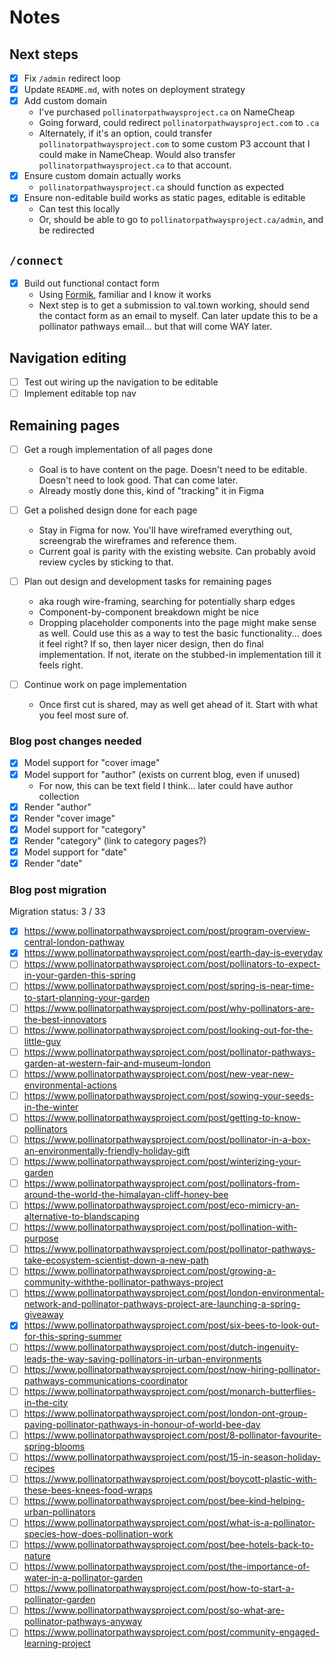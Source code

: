 # Notes

## Next steps

- [x] Fix `/admin` redirect loop
- [x] Update `README.md`, with notes on deployment strategy
- [x] Add custom domain
  - I've purchased `pollinatorpathwaysproject.ca` on NameCheap
  - Going forward, could redirect `pollinatorpathwaysproject.com` to `.ca`
  - Alternately, if it's an option, could transfer `pollinatorpathwaysproject.com` to some custom P3 account that I could make in NameCheap. Would also transfer `pollinatorpathwaysproject.ca` to that account.
- [x] Ensure custom domain actually works
  - `pollinatorpathwaysproject.ca` should function as expected
- [x] Ensure non-editable build works as static pages, editable is editable
  - Can test this locally
  - Or, should be able to go to `pollinatorpathwaysproject.ca/admin`, and be redirected

## `/connect`

- [x] Build out functional contact form
  - Using [Formik](https://formik.org/docs/overview), familiar and I know it works
  - Next step is to get a submission to val.town working, should send the contact form as an email to myself. Can later update this to be a pollinator pathways email... but that will come WAY later.

## Navigation editing

- [ ] Test out wiring up the navigation to be editable
- [ ] Implement editable top nav

## Remaining pages
 
- [ ] Get a rough implementation of all pages done
  - Goal is to have content on the page. Doesn't need to be editable. Doesn't need to look good. That can come later.
  - Already mostly done this, kind of "tracking" it in Figma
- [ ] Get a polished design done for each page
  - Stay in Figma for now. You'll have wireframed everything out, screengrab the wireframes and reference them.
  - Current goal is parity with the existing website. Can probably avoid review cycles by sticking to that.
- [ ] Plan out design and development tasks for remaining pages
  - aka rough wire-framing, searching for potentially sharp edges
  - Component-by-component breakdown might be nice
  - Dropping placeholder components into the page might make sense as well. Could use this as a way to test the basic functionality... does it feel right? If so, then layer nicer design, then do final implementation. If not, iterate on the stubbed-in implementation till it feels right.

- [ ] Continue work on page implementation
  - Once first cut is shared, may as well get ahead of it. Start with what you feel most sure of.

### Blog post changes needed

- [x] Model support for "cover image"
- [x] Model support for "author" (exists on current blog, even if unused)
  - For now, this can be text field I think... later could have author collection
- [x] Render "author"
- [x] Render "cover image"
- [x] Model support for "category"
- [x] Render "category" (link to category pages?)
- [x] Model support for "date"
- [x] Render "date"

### Blog post migration

Migration status: 3 / 33

- [x] <https://www.pollinatorpathwaysproject.com/post/program-overview-central-london-pathway>
- [x] <https://www.pollinatorpathwaysproject.com/post/earth-day-is-everyday>
- [ ] <https://www.pollinatorpathwaysproject.com/post/pollinators-to-expect-in-your-garden-this-spring>
- [ ] <https://www.pollinatorpathwaysproject.com/post/spring-is-near-time-to-start-planning-your-garden>
- [ ] <https://www.pollinatorpathwaysproject.com/post/why-pollinators-are-the-best-innovators>
- [ ] <https://www.pollinatorpathwaysproject.com/post/looking-out-for-the-little-guy>
- [ ] <https://www.pollinatorpathwaysproject.com/post/pollinator-pathways-garden-at-western-fair-and-museum-london>
- [ ] <https://www.pollinatorpathwaysproject.com/post/new-year-new-environmental-actions>
- [ ] <https://www.pollinatorpathwaysproject.com/post/sowing-your-seeds-in-the-winter>
- [ ] <https://www.pollinatorpathwaysproject.com/post/getting-to-know-pollinators>
- [ ] <https://www.pollinatorpathwaysproject.com/post/pollinator-in-a-box-an-environmentally-friendly-holiday-gift>
- [ ] <https://www.pollinatorpathwaysproject.com/post/winterizing-your-garden>
- [ ] <https://www.pollinatorpathwaysproject.com/post/pollinators-from-around-the-world-the-himalayan-cliff-honey-bee>
- [ ] <https://www.pollinatorpathwaysproject.com/post/eco-mimicry-an-alternative-to-blandscaping>
- [ ] <https://www.pollinatorpathwaysproject.com/post/pollination-with-purpose>
- [ ] <https://www.pollinatorpathwaysproject.com/post/pollinator-pathways-take-ecosystem-scientist-down-a-new-path>
- [ ] <https://www.pollinatorpathwaysproject.com/post/growing-a-community-withthe-pollinator-pathways-project>
- [ ] <https://www.pollinatorpathwaysproject.com/post/london-environmental-network-and-pollinator-pathways-project-are-launching-a-spring-giveaway>
- [x] <https://www.pollinatorpathwaysproject.com/post/six-bees-to-look-out-for-this-spring-summer>
- [ ] <https://www.pollinatorpathwaysproject.com/post/dutch-ingenuity-leads-the-way-saving-pollinators-in-urban-environments>
- [ ] <https://www.pollinatorpathwaysproject.com/post/now-hiring-pollinator-pathways-communications-coordinator>
- [ ] <https://www.pollinatorpathwaysproject.com/post/monarch-butterflies-in-the-city>
- [ ] <https://www.pollinatorpathwaysproject.com/post/london-ont-group-paving-pollinator-pathways-in-honour-of-world-bee-day>
- [ ] <https://www.pollinatorpathwaysproject.com/post/8-pollinator-favourite-spring-blooms>
- [ ] <https://www.pollinatorpathwaysproject.com/post/15-in-season-holiday-recipes>
- [ ] <https://www.pollinatorpathwaysproject.com/post/boycott-plastic-with-these-bees-knees-food-wraps>
- [ ] <https://www.pollinatorpathwaysproject.com/post/bee-kind-helping-urban-pollinators>
- [ ] <https://www.pollinatorpathwaysproject.com/post/what-is-a-pollinator-species-how-does-pollination-work>
- [ ] <https://www.pollinatorpathwaysproject.com/post/bee-hotels-back-to-nature>
- [ ] <https://www.pollinatorpathwaysproject.com/post/the-importance-of-water-in-a-pollinator-garden>
- [ ] <https://www.pollinatorpathwaysproject.com/post/how-to-start-a-pollinator-garden>
- [ ] <https://www.pollinatorpathwaysproject.com/post/so-what-are-pollinator-pathways-anyway>
- [ ] <https://www.pollinatorpathwaysproject.com/post/community-engaged-learning-project>
